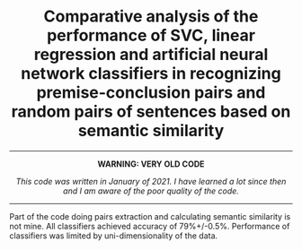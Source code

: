 <b><h1 align="center">Comparative analysis of the performance of SVC, linear regression and artificial neural network classifiers in recognizing premise-conclusion pairs and random pairs of sentences based on semantic similarity</h1></b>

<hr>

<b><p align="center">WARNING: VERY OLD CODE</p></b>
<i><p align="center">This code was written in January of 2021. I have learned a lot since then and I am aware of the poor quality of the code.</p></i>

<hr>

Part of the code doing pairs extraction and calculating semantic similarity is not mine.
All classifiers achieved accuracy of 79%+/-0.5%. Performance of classifiers was limited by uni-dimensionality of the data.
